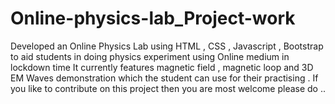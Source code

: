 # Online-physics-lab_Project-work
Developed an Online Physics Lab using HTML , CSS , Javascript , Bootstrap to aid students in doing physics experiment using Online medium in lockdown time
It currently features magnetic field , magnetic loop and 3D EM Waves demonstration which the student can use for their practising . If you like to contribute on this project then you 
are most welcome please do ..
